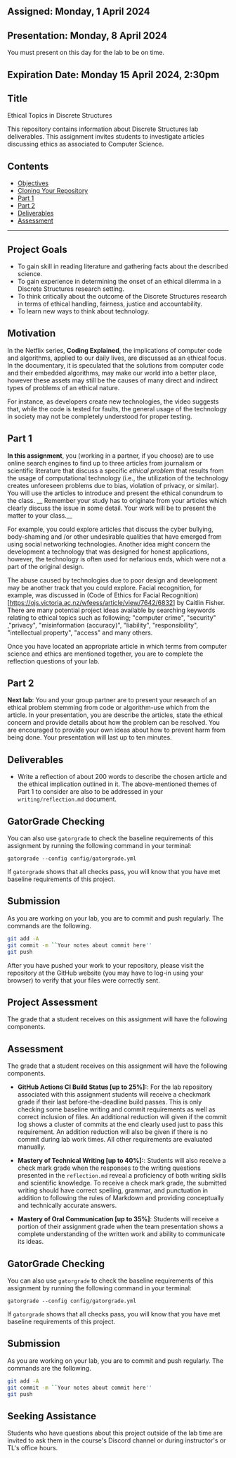 
## Assigned: Monday, 1 April 2024

## Presentation: Monday, 8 April 2024
You must present on this day for the lab to be on time.

## Expiration Date: Monday 15 April 2024, 2:30pm

## Title
Ethical Topics in Discrete Structures

This repository contains information about Discrete Structures lab deliverables. This assignment invites students to investigate articles discussing ethics as associated to Computer Science.

## Contents

- [Objectives](#Objectives)
- [Cloning Your Repository](#Cloning-Your-Repository)
- [Part 1](#Part-1)
- [Part 2](#Part-2)
- [Deliverables](#Deliverables)
- [Assessment](#Assessment)

---

## Project Goals

- To gain skill in reading literature and gathering facts about the described science.
- To gain experience in determining the onset of an ethical dilemma in a Discrete Structures research setting.
- To think critically about the outcome of the Discrete Structures research in terms of ethical handling, fairness, justice and accountability.
- To learn new ways to think about technology.

## Motivation

In the Netflix series, __Coding Explained__, the implications of computer code and algorithms, applied to our daily lives, are discussed as an ethical focus. In the documentary, it is speculated that the solutions from computer code and their embedded algorithms, may make our world into a better place, however these assets may still be the causes of many direct and indirect types of problems of an ethical nature.

For instance, as developers create new technologies, the video suggests that, while the code is tested for faults, the general usage of the technology in society may not be completely understood for proper testing.

## Part 1

__In this assignment__, you (working in a partner, if you choose) are to use online search engines to find up to three articles from journalism or scientific literature that discuss a specific _ethical problem_ that results from the usage of computational technology (i.e., the utilization of the technology creates unforeseen problems due to bias, violation of privacy, or similar). You will use the articles to introduce and present the ethical conundrum to the class. __ Remember your study has to originate from your articles which clearly discuss the issue in some detail. Your work will be to present the matter to your class.__

For example, you could explore articles that discuss the cyber bullying, body-shaming and /or other undesirable qualities that have emerged from using social networking technologies. Another idea might concern the development a technology that was designed for honest applications, however, the technology is often used for nefarious ends, which were not a part of the original design.

The abuse caused by technologies due to poor design and development may be another track that you could explore. Facial recognition, for example, was discussed in (Code of Ethics for Facial Recognition)[https://ojs.victoria.ac.nz/wfeess/article/view/7642/6832] by Caitlin Fisher. There are many potential project ideas available by searching keywords relating to ethical topics such as following; "computer crime", "security" ,"privacy", "misinformation (accuracy)", "liability", "responsibility", "intellectual property", "access" and many others.

Once you have located an appropriate article in which terms from computer science and ethics are mentioned together, you are to complete the reflection questions of your lab.

## Part 2

__Next lab__: You and your group partner are to present your research of an ethical problem stemming from code or algorithm-use which from the article. In your presentation, you are describe the articles, state the ethical concern and provide details about how the problem can be resolved. You are encouraged to provide your own ideas about how to prevent harm from being done. Your presentation will last up to ten minutes.

## Deliverables

- Write a reflection of about 200 words to describe the chosen article and the ethical implication outlined in it. The above-mentioned themes of Part 1 to consider are also to be addressed in your `writing/reflection.md` document.

## GatorGrade Checking

You can also use `gatorgrade` to check the baseline requirements of this assignment by running the following command in your terminal:

`gatorgrade --config config/gatorgrade.yml`

If `gatorgrade` shows that all checks pass, you will know that you have met baseline requirements of this project.

## Submission

As you are working on your lab, you are to commit and push regularly. The commands are the following.

```bash
git add -A
git commit -m ``Your notes about commit here''
git push
```

After you have pushed your work to your repository, please visit the repository at the GitHub website (you may have to log-in using your browser) to verify that your files were correctly sent.

## Project Assessment

The grade that a student receives on this assignment will have the following components.

## Assessment

The grade that a student receives on this assignment will have the following components.

- **GitHub Actions CI Build Status [up to 25%]:**: For the lab repository associated with this assignment students will receive a checkmark grade if their last before-the-deadline build passes. This is only checking some baseline writing and commit requirements as well as correct inclusion of files. An additional reduction will given if the commit log shows a cluster of commits at the end clearly used just to pass this requirement. An addition reduction will also be given if there is no commit during lab work times. All other requirements are evaluated manually.

- **Mastery of Technical Writing [up to 40%]:**: Students will also receive a check mark grade when the responses to the writing questions presented in the `reflection.md` reveal a proficiency of both writing skills and scientific knowledge. To receive a check mark grade, the submitted writing should have correct spelling, grammar, and punctuation in addition to following the rules of Markdown and providing conceptually and technically accurate answers.

- **Mastery of Oral Communication [up to 35%]**: Students will receive a portion of their assignment grade when the team presentation shows a complete understanding of the written work and ability to communicate its ideas.

## GatorGrade Checking

You can also use `gatorgrade` to check the baseline requirements of this assignment by running the following command in your terminal:

`gatorgrade --config config/gatorgrade.yml`

If `gatorgrade` shows that all checks pass, you will know that you have met baseline requirements of this project.

## Submission

As you are working on your lab, you are to commit and push regularly. The commands are the following.

```bash
git add -A
git commit -m ``Your notes about commit here''
git push
```

## Seeking Assistance

Students who have questions about this project outside of the lab time are invited to ask them in the course's Discord channel or during instructor's or TL's office hours.